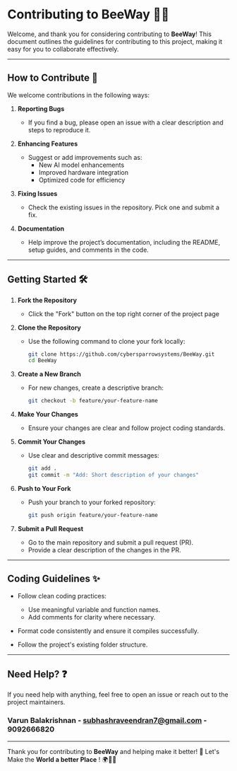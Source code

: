 # Contributing to BeeWay 🐘🌲

Welcome, and thank you for considering contributing to **BeeWay**! This document outlines the guidelines for contributing to this project, making it easy for you to collaborate effectively.

---

## How to Contribute 🚀

We welcome contributions in the following ways:

1. **Reporting Bugs**  
   - If you find a bug, please open an issue with a clear description and steps to reproduce it.

2. **Enhancing Features**  
   - Suggest or add improvements such as:
     - New AI model enhancements
     - Improved hardware integration
     - Optimized code for efficiency

3. **Fixing Issues**  
   - Check the existing issues in the repository. Pick one and submit a fix.

4. **Documentation**  
   - Help improve the project’s documentation, including the README, setup guides, and comments in the code.

---

## Getting Started 🛠️

1. **Fork the Repository**  
   - Click the "Fork" button on the top right corner of the project page

2. **Clone the Repository**  
   - Use the following command to clone your fork locally:  
     ```bash
     git clone https://github.com/cybersparrowsystems/BeeWay.git
     cd BeeWay
     ```

3. **Create a New Branch**  
   - For new changes, create a descriptive branch:  
     ```bash
     git checkout -b feature/your-feature-name
     ```

4. **Make Your Changes**  
   - Ensure your changes are clear and follow project coding standards.

5. **Commit Your Changes**  
   - Use clear and descriptive commit messages:  
     ```bash
     git add .
     git commit -m "Add: Short description of your changes"
     ```

6. **Push to Your Fork**  
   - Push your branch to your forked repository:  
     ```bash
     git push origin feature/your-feature-name
     ```

7. **Submit a Pull Request**  
   - Go to the main repository and submit a pull request (PR).  
   - Provide a clear description of the changes in the PR.

---

## Coding Guidelines ✨

- Follow clean coding practices:  
   - Use meaningful variable and function names.  
   - Add comments for clarity where necessary.  

- Format code consistently and ensure it compiles successfully.  
- Follow the project's existing folder structure.

---


## Need Help? ❓

If you need help with anything, feel free to open an issue or reach out to the project maintainers.
### Varun Balakrishnan - subhashraveendran7@gmail.com - 9092666820

---

Thank you for contributing to **BeeWay** and helping make it better! 🐘
Let's Make the **World a better Place** ! 🌍🐘🚀
